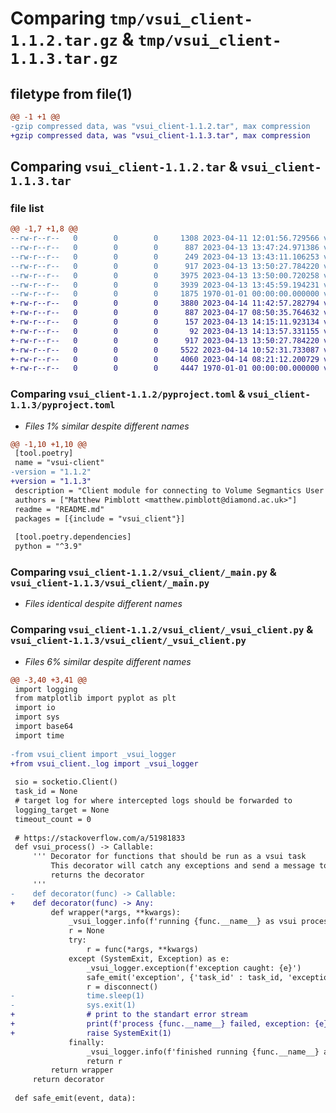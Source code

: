 # Comparing `tmp/vsui_client-1.1.2.tar.gz` & `tmp/vsui_client-1.1.3.tar.gz`

## filetype from file(1)

```diff
@@ -1 +1 @@
-gzip compressed data, was "vsui_client-1.1.2.tar", max compression
+gzip compressed data, was "vsui_client-1.1.3.tar", max compression
```

## Comparing `vsui_client-1.1.2.tar` & `vsui_client-1.1.3.tar`

### file list

```diff
@@ -1,7 +1,8 @@
--rw-r--r--   0        0        0     1308 2023-04-11 12:01:56.729566 vsui_client-1.1.2/README.md
--rw-r--r--   0        0        0      887 2023-04-13 13:47:24.971386 vsui_client-1.1.2/pyproject.toml
--rw-r--r--   0        0        0      249 2023-04-13 13:43:11.106253 vsui_client-1.1.2/vsui_client/__init__.py
--rw-r--r--   0        0        0      917 2023-04-13 13:50:27.784220 vsui_client-1.1.2/vsui_client/_main.py
--rw-r--r--   0        0        0     3975 2023-04-13 13:50:00.720258 vsui_client-1.1.2/vsui_client/_oo_interface.py
--rw-r--r--   0        0        0     3939 2023-04-13 13:45:59.194231 vsui_client-1.1.2/vsui_client/_vsui_client.py
--rw-r--r--   0        0        0     1875 1970-01-01 00:00:00.000000 vsui_client-1.1.2/PKG-INFO
+-rw-r--r--   0        0        0     3880 2023-04-14 11:42:57.282794 vsui_client-1.1.3/README.md
+-rw-r--r--   0        0        0      887 2023-04-17 08:50:35.764632 vsui_client-1.1.3/pyproject.toml
+-rw-r--r--   0        0        0      157 2023-04-13 14:15:11.923134 vsui_client-1.1.3/vsui_client/__init__.py
+-rw-r--r--   0        0        0       92 2023-04-13 14:13:57.331155 vsui_client-1.1.3/vsui_client/_log.py
+-rw-r--r--   0        0        0      917 2023-04-13 13:50:27.784220 vsui_client-1.1.3/vsui_client/_main.py
+-rw-r--r--   0        0        0     5522 2023-04-14 10:52:31.733087 vsui_client-1.1.3/vsui_client/_oo_interface.py
+-rw-r--r--   0        0        0     4060 2023-04-14 08:21:12.200729 vsui_client-1.1.3/vsui_client/_vsui_client.py
+-rw-r--r--   0        0        0     4447 1970-01-01 00:00:00.000000 vsui_client-1.1.3/PKG-INFO
```

### Comparing `vsui_client-1.1.2/pyproject.toml` & `vsui_client-1.1.3/pyproject.toml`

 * *Files 1% similar despite different names*

```diff
@@ -1,10 +1,10 @@
 [tool.poetry]
 name = "vsui-client"
-version = "1.1.2"
+version = "1.1.3"
 description = "Client module for connecting to Volume Segmantics User Inteface"
 authors = ["Matthew Pimblott <matthew.pimblott@diamond.ac.uk>"]
 readme = "README.md"
 packages = [{include = "vsui_client"}]
 
 [tool.poetry.dependencies]
 python = "^3.9"
```

### Comparing `vsui_client-1.1.2/vsui_client/_main.py` & `vsui_client-1.1.3/vsui_client/_main.py`

 * *Files identical despite different names*

### Comparing `vsui_client-1.1.2/vsui_client/_vsui_client.py` & `vsui_client-1.1.3/vsui_client/_vsui_client.py`

 * *Files 6% similar despite different names*

```diff
@@ -3,40 +3,41 @@
 import logging
 from matplotlib import pyplot as plt
 import io
 import sys
 import base64
 import time
 
-from vsui_client import _vsui_logger
+from vsui_client._log import _vsui_logger
 
 sio = socketio.Client()
 task_id = None
 # target log for where intercepted logs should be forwarded to
 logging_target = None
 timeout_count = 0
 
 # https://stackoverflow.com/a/51981833
 def vsui_process() -> Callable:
     ''' Decorator for functions that should be run as a vsui task 
         This decorator will catch any exceptions and send a message to the server
         returns the decorator
     '''
-    def decorator(func) -> Callable:
+    def decorator(func) -> Any:
         def wrapper(*args, **kwargs):
             _vsui_logger.info(f'running {func.__name__} as vsui process')
             r = None
             try:
                 r = func(*args, **kwargs)
             except (SystemExit, Exception) as e:
                 _vsui_logger.exception(f'exception caught: {e}')
                 safe_emit('exception', {'task_id' : task_id, 'exception' : str(e)})
                 r = disconnect()
-                time.sleep(1)
-                sys.exit(1)
+                # print to the standart error stream
+                print(f'process {func.__name__} failed, exception: {e}', file=sys.stderr)
+                raise SystemExit(1)
             finally:
                 _vsui_logger.info(f'finished running {func.__name__} as vsui process')
                 return r
         return wrapper
     return decorator
 
 def safe_emit(event, data):
```

